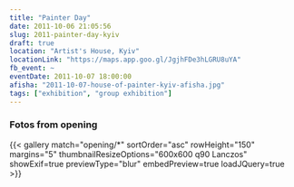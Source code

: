 ```yaml
---
title: "Painter Day"
date: 2011-10-06 21:05:56
slug: 2011-painter-day-kyiv
draft: true
location: "Artist's House, Kyiv"
locationLink: "https://maps.app.goo.gl/JgjhFDe3hLGRU8uYA"
fb_event: ~
eventDate: 2011-10-07 18:00:00
afisha: "2011-10-07-house-of-painter-kyiv-afisha.jpg"
tags: ["exhibition", "group exhibition"]
---
```


### Fotos from opening

{{< gallery match="opening/*" sortOrder="asc" rowHeight="150" margins="5" thumbnailResizeOptions="600x600 q90 Lanczos" showExif=true previewType="blur" embedPreview=true loadJQuery=true >}}